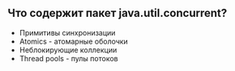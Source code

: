 ## Что содержит пакет java.util.concurrent?
* Примитивы синхронизации
* Atomics - атомарные оболочки
* Неблокирующие коллекции
* Thread pools - пулы потоков